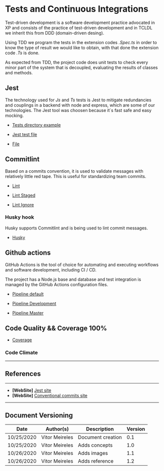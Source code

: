 # Tests and Continuous Integrations

Test-driven development is a software development practice advocated in XP and consists of the practice of test-driven development and in TCLDL we inherit this from DDD (domain-driven desing).

Using TDD we program the tests in the extension codes _.Spec.ts_ in order to know the type of result we would like to obtain, with that done the extension code _.Ts_ is done.

As expected from TDD, the project code does unit tests to check every minor part of the system that is decoupled, evaluating the results of classes and methods.


## Jest

The technology used for _Js_ and _Ts_ tests is Jest to mitigate redundancies and couplings in a backend with node and express, which are some of our technologies. The Jest tool was choosen because it`s fast safe and easy mocking.

- [Tests directory example](./images/tests_folder.png)

- [Jest test file](./images/jest.png)
- [File](./images/jest2.png)


## Commitlint

Based on a commits convention, it is used to validate messages with relatively little red tape. This is useful for standardizing team commits. 

- [Lint](./images/lint_rc.png)

- [Lint Staged](./images/lint_staged_rc.png)

- [Lint Ignore](./images/lint_ignore.png)

### Husky hook

Husky supports Commitlint and is being used to lint commit messages.

- [Husky](./images/husky_rc.png)


## Github actions

GitHub Actions is the tool of choice for automating and executing workflows and software development, including CI / CD.

The project has a Node.js base and database and test integration is managed by the GitHub Actions configuration files.

- [Pipeline default](./images/pipeline_default.png)

- [Pipeline Development](./images/pipeline_development.png)

- [Pipeline Master](./images/pipeline_master.png)


## Code Quality && Coverage 100%

- [Coverage](./images/code_quality.png)

### Code Climate

---
## References
---
- **[WebSite]** <a href="https://jestjs.io/">Jest site</a>
- **[WebSite]** <a href="https://www.conventionalcommits.org/en/v1.0.0/">Conventional commits site</a>
---

## Document Versioning

| Date | Author(s) | Description | Version |
|------|-------|-----------|--------|
| 10/25/2020 | Vitor Meireles | Document creation | 0.1 |
| 10/25/2020 | Vitor Meireles | Adds concepts  | 1.0 |
| 10/26/2020 | Vitor Meireles | Adds images  | 1.1 |
| 10/26/2020 | Vitor Meireles | Adds reference  | 1.2 |
